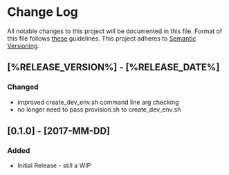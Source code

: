 # Change Log

All notable changes to this project will be documented in this file.
Format of this file follows [these](http://keepachangelog.com/) guidelines.
This project adheres to [Semantic Versioning](http://semver.org/).

## [%RELEASE_VERSION%] - [%RELEASE_DATE%]

### Changed

- improved create_dev_env.sh command line arg checking
- no longer need to pass provision.sh to create_dev_env.sh

## [0.1.0] - [2017-MM-DD]

### Added

- Initial Release - still a WIP
